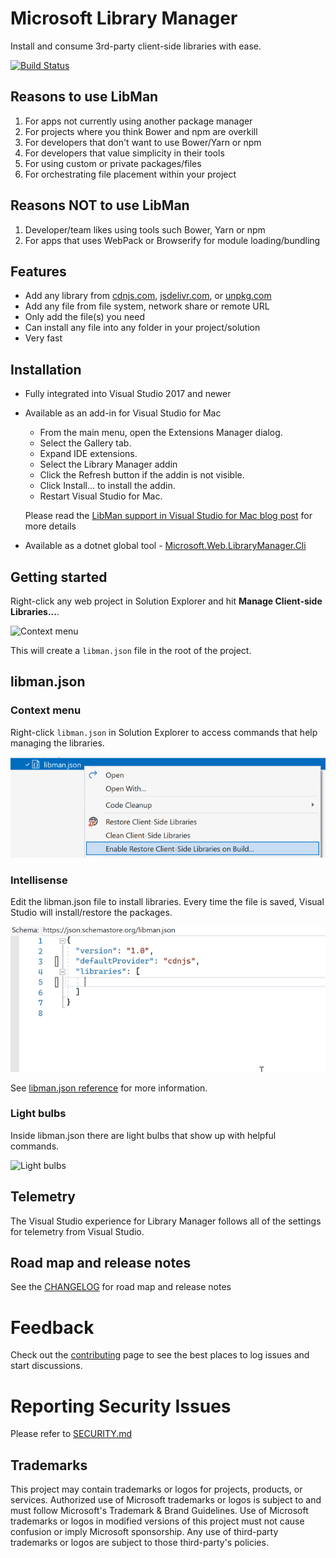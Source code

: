 # Microsoft Library Manager

Install and consume 3rd-party client-side libraries with ease.

[![Build Status](https://dev.azure.com/azure-public/vswebtools/_apis/build/status/aspnet.LibraryManager?branchName=main)](https://dev.azure.com/azure-public/vswebtools/_build/latest?definitionId=43&branchName=main)

## Reasons to use LibMan
1.	For apps not currently using another package manager
2.	For projects where you think Bower and npm are overkill
3.	For developers that don't want to use Bower/Yarn or npm
4.	For developers that value simplicity in their tools
5.	For using custom or private packages/files
6.  For orchestrating file placement within your project

## Reasons NOT to use LibMan
1.	Developer/team likes using tools such Bower, Yarn or npm
2.	For apps that uses WebPack or Browserify for module loading/bundling

## Features

- Add any library from [cdnjs.com](https://cdnjs.com/), [jsdelivr.com](https://www.jsdelivr.com/), or [unpkg.com](https://unpkg.com/)
- Add any file from file system, network share or remote URL
- Only add the file(s) you need
- Can install any file into any folder in your project/solution
- Very fast

## Installation
- Fully integrated into Visual Studio 2017 and newer
- Available as an add-in for Visual Studio for Mac
  - From the main menu, open the Extensions Manager dialog.
  - Select the Gallery tab.
  - Expand IDE extensions.
  - Select the Library Manager addin
  - Click the Refresh button if the addin is not visible.
  - Click Install… to install the addin.
  - Restart Visual Studio for Mac.

  Please read the [LibMan support in Visual Studio for Mac blog post](https://lastexitcode.com/blog/2019/07/13/LibManSupportInVisualStudioMac8-1/) for more details
- Available as a dotnet global tool - [Microsoft.Web.LibraryManager.Cli](https://www.nuget.org/packages/Microsoft.Web.LibraryManager.Cli/)
## Getting started
Right-click any web project in Solution Explorer and hit **Manage Client-side Libraries...**.

![Context menu](art/context-menu-project.png)

This will create a `libman.json` file in the root of the project.

## libman.json

### Context menu
Right-click `libman.json` in Solution Explorer to access commands that help managing the libraries.

![context menu libman.json](art/context-menu-config.png)

### Intellisense
Edit the libman.json file to install libraries. Every time the file is saved, Visual Studio will install/restore the packages.

![libman.json](art/libmanjsontyping.gif)

See [libman.json reference](https://github.com/aspnet/LibraryManager/wiki/libman.json-reference) for more information.

### Light bulbs
Inside libman.json there are light bulbs that show up with helpful commands.

![Light bulbs](art/light-bulbs.png)

## Telemetry
The Visual Studio experience for Library Manager follows all of the settings for telemetry from Visual Studio.

## Road map and release notes
See the [CHANGELOG](CHANGELOG.md) for road map and release notes

# Feedback

Check out the [contributing](.github/CONTRIBUTING.md) page to see the best places to log issues and start discussions.

# Reporting Security Issues

Please refer to [SECURITY.md](SECURITY.md)

## Trademarks
This project may contain trademarks or logos for projects, products, or services. Authorized use of Microsoft trademarks or logos is subject to and must follow Microsoft's Trademark & Brand Guidelines. Use of Microsoft trademarks or logos in modified versions of this project must not cause confusion or imply Microsoft sponsorship. Any use of third-party trademarks or logos are subject to those third-party's policies.

